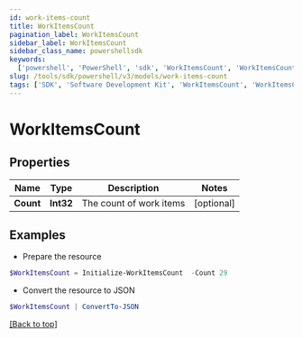 ```yaml
---
id: work-items-count
title: WorkItemsCount
pagination_label: WorkItemsCount
sidebar_label: WorkItemsCount
sidebar_class_name: powershellsdk
keywords:
  ['powershell', 'PowerShell', 'sdk', 'WorkItemsCount', 'WorkItemsCount']
slug: /tools/sdk/powershell/v3/models/work-items-count
tags: ['SDK', 'Software Development Kit', 'WorkItemsCount', 'WorkItemsCount']
---
```


# WorkItemsCount

## Properties

| Name      | Type      | Description             | Notes      |
| --------- | --------- | ----------------------- | ---------- |
| **Count** | **Int32** | The count of work items | [optional] |

## Examples

- Prepare the resource

```powershell
$WorkItemsCount = Initialize-WorkItemsCount  -Count 29
```

- Convert the resource to JSON

```powershell
$WorkItemsCount | ConvertTo-JSON
```

[[Back to top]](#)
